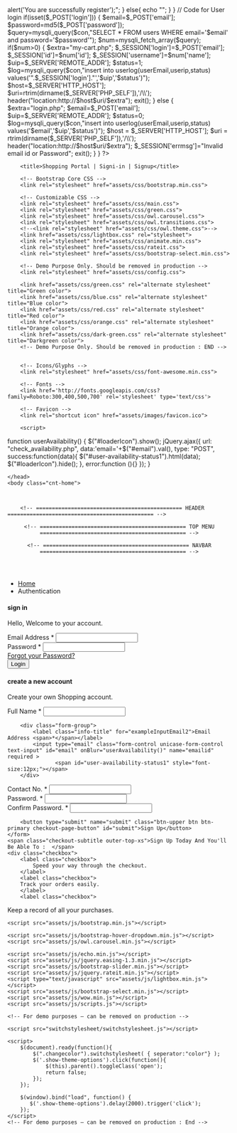 <?php
session_start();
error_reporting(0);
include('includes/config.php');
// Code user Registration
if(isset($_POST['submit']))
{
$name=$_POST['fullname'];
$email=$_POST['emailid'];
$contactno=$_POST['contactno'];
$password=md5($_POST['password']);
$query=mysqli_query($con,"insert into users(name,email,contactno,password) values('$name','$email','$contactno','$password')");
if($query)
{
	echo "<script>alert('You are successfully register');</script>";
}
else{
echo "<script>alert('Not register something went worng');</script>";
}
}
// Code for User login
if(isset($_POST['login']))
{
   $email=$_POST['email'];
   $password=md5($_POST['password']);
$query=mysqli_query($con,"SELECT * FROM users WHERE email='$email' and password='$password'");
$num=mysqli_fetch_array($query);
if($num>0)
{
$extra="my-cart.php";
$_SESSION['login']=$_POST['email'];
$_SESSION['id']=$num['id'];
$_SESSION['username']=$num['name'];
$uip=$_SERVER['REMOTE_ADDR'];
$status=1;
$log=mysqli_query($con,"insert into userlog(userEmail,userip,status) values('".$_SESSION['login']."','$uip','$status')");
$host=$_SERVER['HTTP_HOST'];
$uri=rtrim(dirname($_SERVER['PHP_SELF']),'/\\');
header("location:http://$host$uri/$extra");
exit();
}
else
{
$extra="login.php";
$email=$_POST['email'];
$uip=$_SERVER['REMOTE_ADDR'];
$status=0;
$log=mysqli_query($con,"insert into userlog(userEmail,userip,status) values('$email','$uip','$status')");
$host  = $_SERVER['HTTP_HOST'];
$uri  = rtrim(dirname($_SERVER['PHP_SELF']),'/\\');
header("location:http://$host$uri/$extra");
$_SESSION['errmsg']="Invalid email id or Password";
exit();
}
}


?>


<!DOCTYPE html>
<html lang="en">
	<head>
		<!-- Meta -->
		<meta charset="utf-8">
		<meta http-equiv="Content-Type" content="text/html; charset=UTF-8">
		<meta name="viewport" content="width=device-width, initial-scale=1.0, user-scalable=no">
		<meta name="description" content="">
		<meta name="author" content="">
	    <meta name="keywords" content="MediaCenter, Template, eCommerce">
	    <meta name="robots" content="all">

	    <title>Shopping Portal | Signi-in | Signup</title>

	    <!-- Bootstrap Core CSS -->
	    <link rel="stylesheet" href="assets/css/bootstrap.min.css">
	    
	    <!-- Customizable CSS -->
	    <link rel="stylesheet" href="assets/css/main.css">
	    <link rel="stylesheet" href="assets/css/green.css">
	    <link rel="stylesheet" href="assets/css/owl.carousel.css">
		<link rel="stylesheet" href="assets/css/owl.transitions.css">
		<!--<link rel="stylesheet" href="assets/css/owl.theme.css">-->
		<link href="assets/css/lightbox.css" rel="stylesheet">
		<link rel="stylesheet" href="assets/css/animate.min.css">
		<link rel="stylesheet" href="assets/css/rateit.css">
		<link rel="stylesheet" href="assets/css/bootstrap-select.min.css">

		<!-- Demo Purpose Only. Should be removed in production -->
		<link rel="stylesheet" href="assets/css/config.css">

		<link href="assets/css/green.css" rel="alternate stylesheet" title="Green color">
		<link href="assets/css/blue.css" rel="alternate stylesheet" title="Blue color">
		<link href="assets/css/red.css" rel="alternate stylesheet" title="Red color">
		<link href="assets/css/orange.css" rel="alternate stylesheet" title="Orange color">
		<link href="assets/css/dark-green.css" rel="alternate stylesheet" title="Darkgreen color">
		<!-- Demo Purpose Only. Should be removed in production : END -->

		
		<!-- Icons/Glyphs -->
		<link rel="stylesheet" href="assets/css/font-awesome.min.css">

        <!-- Fonts --> 
		<link href='http://fonts.googleapis.com/css?family=Roboto:300,400,500,700' rel='stylesheet' type='text/css'>
		
		<!-- Favicon -->
		<link rel="shortcut icon" href="assets/images/favicon.ico">
<script type="text/javascript">
function valid()
{
 if(document.register.password.value!= document.register.confirmpassword.value)
{
alert("Password and Confirm Password Field do not match  !!");
document.register.confirmpassword.focus();
return false;
}
return true;
}
</script>
    	<script>
function userAvailability() {
$("#loaderIcon").show();
jQuery.ajax({
url: "check_availability.php",
data:'email='+$("#email").val(),
type: "POST",
success:function(data){
$("#user-availability-status1").html(data);
$("#loaderIcon").hide();
},
error:function (){}
});
}
</script>



	</head>
    <body class="cnt-home">
	
		
	
		<!-- ============================================== HEADER ============================================== -->
<header class="header-style-1">

	<!-- ============================================== TOP MENU ============================================== -->
<?php include('includes/top-header.php');?>
<!-- ============================================== TOP MENU : END ============================================== -->
<?php include('includes/main-header.php');?>
	<!-- ============================================== NAVBAR ============================================== -->
<?php include('includes/menu-bar.php');?>
<!-- ============================================== NAVBAR : END ============================================== -->

</header>

<!-- ============================================== HEADER : END ============================================== -->
<div class="breadcrumb">
	<div class="container">
		<div class="breadcrumb-inner">
			<ul class="list-inline list-unstyled">
				<li><a href="home.html">Home</a></li>
				<li class='active'>Authentication</li>
			</ul>
		</div><!-- /.breadcrumb-inner -->
	</div><!-- /.container -->
</div><!-- /.breadcrumb -->

<div class="body-content outer-top-bd">
	<div class="container">
		<div class="sign-in-page inner-bottom-sm">
			<div class="row">
				<!-- Sign-in -->			
<div class="col-md-6 col-sm-6 sign-in">
	<h4 class="">sign in</h4>
	<p class="">Hello, Welcome to your account.</p>
	<form class="register-form outer-top-xs" method="post">
	<span style="color:red;" >
<?php
echo htmlentities($_SESSION['errmsg']);
?>
<?php
echo htmlentities($_SESSION['errmsg']="");
?>
	</span>
		<div class="form-group">
		    <label class="info-title" for="exampleInputEmail1">Email Address <span>*</span></label>
		    <input type="email" name="email" class="form-control unicase-form-control text-input" id="exampleInputEmail1" >
		</div>
	  	<div class="form-group">
		    <label class="info-title" for="exampleInputPassword1">Password <span>*</span></label>
		 <input type="password" name="password" class="form-control unicase-form-control text-input" id="exampleInputPassword1" >
		</div>
		<div class="radio outer-xs">
		  	<a href="forgot-password.php" class="forgot-password pull-right">Forgot your Password?</a>
		</div>
	  	<button type="submit" class="btn-upper btn btn-primary checkout-page-button" name="login">Login</button>
	</form>					
</div>
<!-- Sign-in -->

<!-- create a new account -->
<div class="col-md-6 col-sm-6 create-new-account">
	<h4 class="checkout-subtitle">create a new account</h4>
	<p class="text title-tag-line">Create your own Shopping account.</p>
	<form class="register-form outer-top-xs" role="form" method="post" name="register" onSubmit="return valid();">
<div class="form-group">
	    	<label class="info-title" for="fullname">Full Name <span>*</span></label>
	    	<input type="text" class="form-control unicase-form-control text-input" id="fullname" name="fullname" required="required">
	  	</div>


		<div class="form-group">
	    	<label class="info-title" for="exampleInputEmail2">Email Address <span>*</span></label>
	    	<input type="email" class="form-control unicase-form-control text-input" id="email" onBlur="userAvailability()" name="emailid" required >
	    	       <span id="user-availability-status1" style="font-size:12px;"></span>
	  	</div>

<div class="form-group">
	    	<label class="info-title" for="contactno">Contact No. <span>*</span></label>
	    	<input type="text" class="form-control unicase-form-control text-input" id="contactno" name="contactno" maxlength="10" required >
	  	</div>

<div class="form-group">
	    	<label class="info-title" for="password">Password. <span>*</span></label>
	    	<input type="password" class="form-control unicase-form-control text-input" id="password" name="password"  required >
	  	</div>

<div class="form-group">
	    	<label class="info-title" for="confirmpassword">Confirm Password. <span>*</span></label>
	    	<input type="password" class="form-control unicase-form-control text-input" id="confirmpassword" name="confirmpassword" required >
	  	</div>


	  	<button type="submit" name="submit" class="btn-upper btn btn-primary checkout-page-button" id="submit">Sign Up</button>
	</form>
	<span class="checkout-subtitle outer-top-xs">Sign Up Today And You'll Be Able To :  </span>
	<div class="checkbox">
	  	<label class="checkbox">
		  	Speed your way through the checkout.
		</label>
		<label class="checkbox">
		Track your orders easily.
		</label>
		<label class="checkbox">
 Keep a record of all your purchases.
		</label>
	</div>
</div>	
<!-- create a new account -->			</div><!-- /.row -->
		</div>
<?php include('includes/brands-slider.php');?>
</div>
</div>
<?php include('includes/footer.php');?>
	<script src="assets/js/jquery-1.11.1.min.js"></script>
	
	<script src="assets/js/bootstrap.min.js"></script>
	
	<script src="assets/js/bootstrap-hover-dropdown.min.js"></script>
	<script src="assets/js/owl.carousel.min.js"></script>
	
	<script src="assets/js/echo.min.js"></script>
	<script src="assets/js/jquery.easing-1.3.min.js"></script>
	<script src="assets/js/bootstrap-slider.min.js"></script>
    <script src="assets/js/jquery.rateit.min.js"></script>
    <script type="text/javascript" src="assets/js/lightbox.min.js"></script>
    <script src="assets/js/bootstrap-select.min.js"></script>
    <script src="assets/js/wow.min.js"></script>
	<script src="assets/js/scripts.js"></script>

	<!-- For demo purposes – can be removed on production -->
	
	<script src="switchstylesheet/switchstylesheet.js"></script>
	
	<script>
		$(document).ready(function(){ 
			$(".changecolor").switchstylesheet( { seperator:"color"} );
			$('.show-theme-options').click(function(){
				$(this).parent().toggleClass('open');
				return false;
			});
		});

		$(window).bind("load", function() {
		   $('.show-theme-options').delay(2000).trigger('click');
		});
	</script>
	<!-- For demo purposes – can be removed on production : End -->

	

</body>
</html>
